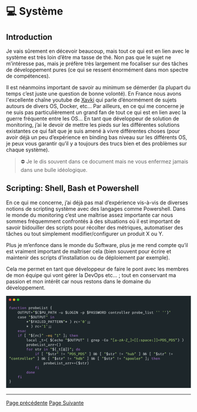 # 💻 Système

## Introduction

Je vais sûrement en décevoir beaucoup, mais tout ce qui est en lien avec le système est très loin d’être ma tasse de thé. Non pas que le sujet ne m’intéresse pas, mais je préfère très largement me focaliser sur des tâches de développement pures (ce qui se ressent énormément dans mon spectre de compétences).

Il est néanmoins important de savoir au minimum se démerder (la plupart du temps c’est juste une question de bonne volonté). En France nous avons l'excellente chaîne youtube de [Xavki](https://www.youtube.com/c/xavki-linux/videos) qui parle d’énormément de sujets autours de divers OS, Docker, etc… Par ailleurs, en ce qui me concerne je ne suis pas particulièrement un grand fan de tout ce qui est en lien avec la guerre fréquente entre les OS… En tant que développeur de solution de monitoring, j’ai le devoir de mettre les pieds sur les différentes solutions existantes ce qui fait que je suis amené à vivre différentes choses (pour avoir déjà un peu d’expérience en binding bas niveau sur les différents OS, je peux vous garantir qu’il y a toujours des trucs bien et des problèmes sur chaque système).

> ⛔ Je le dis souvent dans ce document mais ne vous enfermez jamais dans une bulle idéologique.

## Scripting: Shell, Bash et Powershell

En ce qui me concerne, j’ai déjà pas mal d’expérience vis-à-vis de diverses notions de scripting système avec des langages comme Powershell. Dans le monde du monitoring c’est une maîtrise assez importante car nous sommes fréquemment confrontés à des situations où il est important de savoir bidouiller des scripts pour récolter des métriques, automatiser des tâches ou tout simplement modifier/configurer un produit X ou Y.

Plus je m’enfonce dans le monde du Software, plus je me rend compte qu’il est vraiment important de maîtriser cela (bien souvent pour écrire et maintenir des scripts d’installation ou de déploiement par exemple). 

Cela me permet en tant que développeur de faire le pont avec les membres de mon équipe qui vont gérer la DevOps etc… ; tout en conservant ma passion et mon intérêt car nous restons dans le domaine du développement.

<img src="../../../assets/system/system.png" alt="Example de code" width="600" />

---
[Page précédente](../monitoring/monitoring.md)
[Page Suivante](../remerciements/remerciements.md)